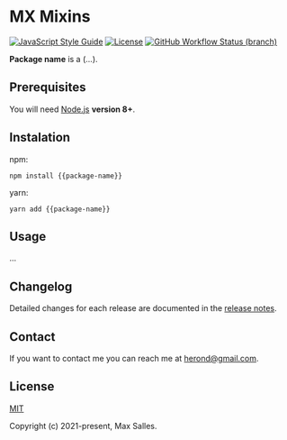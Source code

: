 # MX Mixins

[![JavaScript Style Guide](https://img.shields.io/badge/code_style-standard-brightgreen.svg)](https://standardjs.com)
[![License](https://img.shields.io/github/license/maxsalles/js-package-template.svg)](LICENSE.md)
[![GitHub Workflow Status (branch)](https://img.shields.io/github/workflow/status/maxsalles/js-package-template/test/master)](https://github.com/maxsalles/js-package-template/actions?query=workflow%3Alint+branch%3Amaster)

**Package name** is a (...).

## Prerequisites

You will need [Node.js](https://nodejs.org/) **version 8+**.

## Instalation

npm:

```
npm install {{package-name}}
```

yarn:

```
yarn add {{package-name}}
```

## Usage

...

## Changelog

Detailed changes for each release are documented in the [release notes](https://github.com/maxsalles/js-package-template/releases).

## Contact

If you want to contact me you can reach me at <herond@gmail.com>.

## License

[MIT](LICENSE.md)

Copyright (c) 2021-present, Max Salles.
